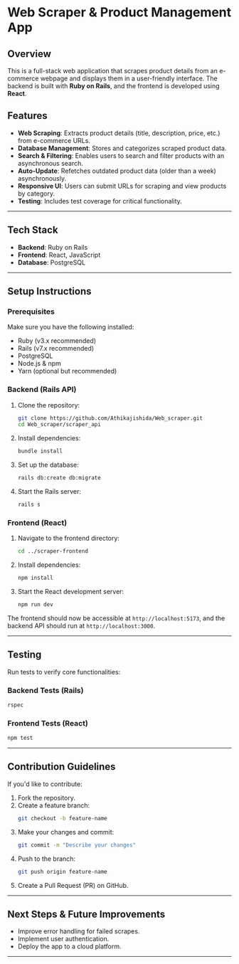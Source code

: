 # Web Scraper & Product Management App

## Overview
This is a full-stack web application that scrapes product details from an e-commerce webpage and displays them in a user-friendly interface. The backend is built with **Ruby on Rails**, and the frontend is developed using **React**.

## Features
- **Web Scraping**: Extracts product details (title, description, price, etc.) from e-commerce URLs.
- **Database Management**: Stores and categorizes scraped product data.
- **Search & Filtering**: Enables users to search and filter products with an asynchronous search.
- **Auto-Update**: Refetches outdated product data (older than a week) asynchronously.
- **Responsive UI**: Users can submit URLs for scraping and view products by category.
- **Testing**: Includes test coverage for critical functionality.

---

## Tech Stack
- **Backend**: Ruby on Rails
- **Frontend**: React, JavaScript
- **Database**: PostgreSQL
---

## Setup Instructions

### Prerequisites
Make sure you have the following installed:
- Ruby (v3.x recommended)
- Rails (v7.x recommended)
- PostgreSQL
- Node.js & npm
- Yarn (optional but recommended)

### Backend (Rails API)
1. Clone the repository:
   ```bash
   git clone https://github.com/Athikajishida/Web_scraper.git
   cd Web_scraper/scraper_api
   ```
2. Install dependencies:
   ```bash
   bundle install
   ```
3. Set up the database:
   ```bash
   rails db:create db:migrate
   ```
4. Start the Rails server:
   ```bash
   rails s
   ```

### Frontend (React)
1. Navigate to the frontend directory:
   ```bash
   cd ../scraper-frontend

   ```
2. Install dependencies:
   ```bash
   npm install
   ```
3. Start the React development server:
   ```bash
   npm run dev
   ```

The frontend should now be accessible at `http://localhost:5173`, and the backend API should run at `http://localhost:3000`.

---

## Testing
Run tests to verify core functionalities:

### Backend Tests (Rails)
```bash
rspec
```

### Frontend Tests (React)
```bash
npm test
```
---

## Contribution Guidelines
If you'd like to contribute:
1. Fork the repository.
2. Create a feature branch:
   ```bash
   git checkout -b feature-name
   ```
3. Make your changes and commit:
   ```bash
   git commit -m "Describe your changes"
   ```
4. Push to the branch:
   ```bash
   git push origin feature-name
   ```
5. Create a Pull Request (PR) on GitHub.

---

## Next Steps & Future Improvements
- Improve error handling for failed scrapes.
- Implement user authentication.
- Deploy the app to a cloud platform.

---


